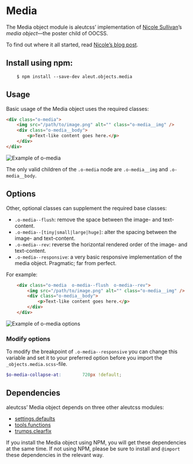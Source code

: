 # Media

The Media object module is aleutcss’ implementation of [Nicole
Sullivan](https://twitter.com/stubbornella)’s <cite>media object</cite>—the
poster child of OOCSS.

To find out where it all started, read [Nicole’s blog
post](http://www.stubbornella.org/content/2010/06/25/the-media-object-saves-hundreds-of-lines-of-code/).



## Install using npm:

```ssh
    $ npm install --save-dev aleut.objects.media

```

## Usage

Basic usage of the Media object uses the required classes:

```html
<div class="o-media">
    <img src="/path/to/image.png" alt="" class="o-media__img" />
    <div class="o-media__body">
        <p>Text-like content goes here.</p>
    </div>
</div>
```

![Example of o-media](https://raw.githubusercontent.com/aleutcss/aleutcss.github.io/master/public/img/o-media.png)

The only valid children of the `.o-media` node are `.o-media__img` and
`.o-media__body`.

## Options

Other, optional classes can supplement the required base classes:

* `.o-media--flush`: remove the space between the image- and text-content.
* `.o-media--[tiny|small|large|huge]`: alter the spacing between the image- and
  text-content.
* `.o-media--rev`: reverse the horizontal rendered order of the image- and
  text-content.
* `.o-media--responsive`: a very basic responsive implementation of the media
  object. Pragmatic; far from perfect.

For example:

```html
    <div class="o-media  o-media--flush  o-media--rev">
        <img src="/path/to/image.png" alt="" class="o-media__img" />
        <div class="o-media__body">
            <p>Text-like content goes here.</p>
        </div>
    </div>
```

![Example of o-media options](https://raw.githubusercontent.com/aleutcss/aleutcss.github.io/master/public/img/o-media-options.png)


### Modify options
To modify the breakpoint of `.o-media--responsive` you can change this variable and set it to your preferred option before you import the `_objects.media.scss`-file.

```scss
$o-media-collapse-at:        720px !default;
```


## Dependencies

aleutcss’ Media object depends on three other aleutcss modules:

* [settings.defaults](https://github.com/aleutcss/settings.defaults)
* [tools.functions](https://github.com/aleutcss/tools.functions)
* [trumps.clearfix](https://github.com/aleutcss/trumps.clearfix)

If you install the Media object using NPM, you will get these dependencies at
the same time. If not using NPM, please be sure to install and `@import` these
dependencies in the relevant way.
